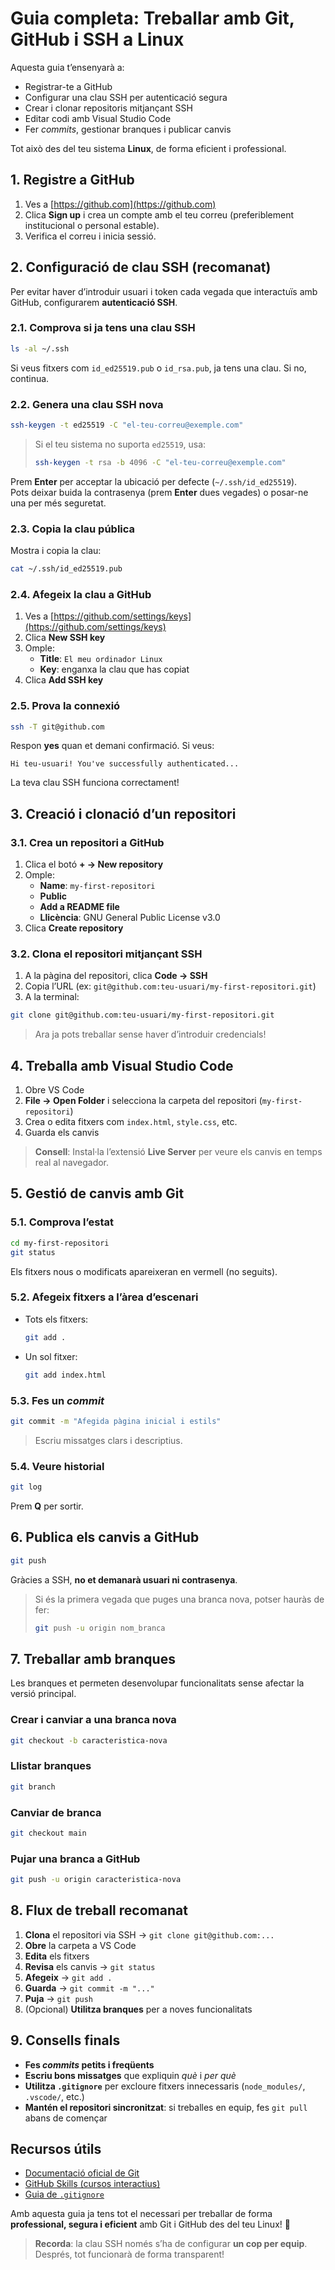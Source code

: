 # Guia completa: Treballar amb Git, GitHub i SSH a Linux

Aquesta guia t’ensenyarà a:

- Registrar-te a GitHub  
- Configurar una clau SSH per autenticació segura  
- Crear i clonar repositoris mitjançant SSH  
- Editar codi amb Visual Studio Code  
- Fer *commits*, gestionar branques i publicar canvis

Tot això des del teu sistema **Linux**, de forma eficient i professional.

## 1. Registre a GitHub

1. Ves a [https://github.com](https://github.com)  
2. Clica **Sign up** i crea un compte amb el teu correu (preferiblement institucional o personal estable).  
3. Verifica el correu i inicia sessió.

## 2. Configuració de clau SSH (recomanat)

Per evitar haver d’introduir usuari i token cada vegada que interactuïs amb GitHub, configurarem **autenticació SSH**.

### 2.1. Comprova si ja tens una clau SSH

```bash
ls -al ~/.ssh
```

Si veus fitxers com `id_ed25519.pub` o `id_rsa.pub`, ja tens una clau. Si no, continua.

### 2.2. Genera una clau SSH nova

```bash
ssh-keygen -t ed25519 -C "el-teu-correu@exemple.com"
```

> Si el teu sistema no suporta `ed25519`, usa:  
> ```bash
> ssh-keygen -t rsa -b 4096 -C "el-teu-correu@exemple.com"
> ```

Prem **Enter** per acceptar la ubicació per defecte (`~/.ssh/id_ed25519`).  
Pots deixar buida la contrasenya (prem **Enter** dues vegades) o posar-ne una per més seguretat.

### 2.3. Copia la clau pública

Mostra i copia la clau:

```bash
cat ~/.ssh/id_ed25519.pub
```

### 2.4. Afegeix la clau a GitHub

1. Ves a [https://github.com/settings/keys](https://github.com/settings/keys)  
2. Clica **New SSH key**  
3. Omple:
   - **Title**: `El meu ordinador Linux`  
   - **Key**: enganxa la clau que has copiat  
4. Clica **Add SSH key**

### 2.5. Prova la connexió

```bash
ssh -T git@github.com
```

Respon **yes** quan et demani confirmació. Si veus:

```
Hi teu-usuari! You've successfully authenticated...
```

La teva clau SSH funciona correctament!



## 3. Creació i clonació d’un repositori

### 3.1. Crea un repositori a GitHub

1. Clica el botó **+ → New repository**  
2. Omple:
   - **Name**: `my-first-repositori`  
   - **Public**  
   - **Add a README file**
   - **Llicència**: GNU General Public License v3.0
3. Clica **Create repository**

### 3.2. Clona el repositori mitjançant SSH

1. A la pàgina del repositori, clica **Code → SSH**  
2. Copia l’URL (ex: `git@github.com:teu-usuari/my-first-repositori.git`)  
3. A la terminal:

```bash
git clone git@github.com:teu-usuari/my-first-repositori.git
```

> Ara ja pots treballar sense haver d’introduir credencials!

## 4. Treballa amb Visual Studio Code

1. Obre VS Code  
2. **File → Open Folder** i selecciona la carpeta del repositori (`my-first-repositori`)  
3. Crea o edita fitxers com `index.html`, `style.css`, etc.  
4. Guarda els canvis

> **Consell**: Instal·la l’extensió **Live Server** per veure els canvis en temps real al navegador.

## 5. Gestió de canvis amb Git

### 5.1. Comprova l’estat

```bash
cd my-first-repositori
git status
```

Els fitxers nous o modificats apareixeran en vermell (no seguits).

### 5.2. Afegeix fitxers a l’àrea d’escenari

- Tots els fitxers:
  ```bash
  git add .
  ```
- Un sol fitxer:
  ```bash
  git add index.html
  ```

### 5.3. Fes un *commit*

```bash
git commit -m "Afegida pàgina inicial i estils"
```

> Escriu missatges clars i descriptius.

### 5.4. Veure historial

```bash
git log
```

Prem **Q** per sortir.

## 6. Publica els canvis a GitHub

```bash
git push
```

Gràcies a SSH, **no et demanarà usuari ni contrasenya**.

> Si és la primera vegada que puges una branca nova, potser hauràs de fer:  
> ```bash
> git push -u origin nom_branca
> ```


## 7. Treballar amb branques

Les branques et permeten desenvolupar funcionalitats sense afectar la versió principal.

### Crear i canviar a una branca nova

```bash
git checkout -b caracteristica-nova
```

### Llistar branques

```bash
git branch
```

### Canviar de branca

```bash
git checkout main
```

### Pujar una branca a GitHub

```bash
git push -u origin caracteristica-nova
```

## 8. Flux de treball recomanat

1. **Clona** el repositori via SSH → `git clone git@github.com:...`  
2. **Obre** la carpeta a VS Code  
3. **Edita** els fitxers  
4. **Revisa** els canvis → `git status`  
5. **Afegeix** → `git add .`  
6. **Guarda** → `git commit -m "..."`  
7. **Puja** → `git push`  
8. (Opcional) **Utilitza branques** per a noves funcionalitats


## 9. Consells finals

- **Fes *commits* petits i freqüents**  
- **Escriu bons missatges** que expliquin *què* i *per què*  
- **Utilitza `.gitignore`** per excloure fitxers innecessaris (`node_modules/`, `.vscode/`, etc.)  
- **Mantén el repositori sincronitzat**: si treballes en equip, fes `git pull` abans de començar

## Recursos útils

- [Documentació oficial de Git](https://git-scm.com/doc)  
- [GitHub Skills (cursos interactius)](https://skills.github.com/)  
- [Guia de `.gitignore`](https://www.toptal.com/developers/gitignore)

Amb aquesta guia ja tens tot el necessari per treballar de forma **professional, segura i eficient** amb Git i GitHub des del teu Linux! 🚀

> **Recorda**: la clau SSH només s’ha de configurar **un cop per equip**. Després, tot funcionarà de forma transparent!

